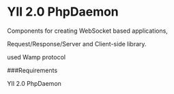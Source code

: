 YII 2.0
PhpDaemon
=======
Components for creating WebSocket based applications,

Request/Response/Server and Client-side library.

used Wamp protocol

###Requirements

YII 2.0
PhpDaemon

